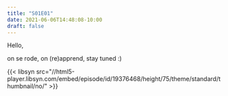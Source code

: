 ```yaml
---
title: "S01E01"
date: 2021-06-06T14:48:08-10:00
draft: false
---
```


Hello,

on se rode, on (re)apprend, stay tuned :)

{{< libsyn src="//html5-player.libsyn.com/embed/episode/id/19376468/height/75/theme/standard/thumbnail/no/" >}}